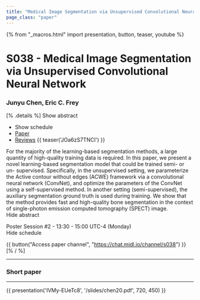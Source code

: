 ```yaml
---
title: "Medical Image Segmentation via Unsupervised Convolutional Neural Network"
page_class: "paper"
---
```


{% from "_macros.html" import presentation, button, teaser, youtube %}

# S038 - Medical Image Segmentation via Unsupervised Convolutional Neural Network

### Junyu Chen, Eric C. Frey

[% .details %]
<a class="toggle_visibility" data-selector=".abstract" data-level="3">Show abstract</a>
- <a class="toggle_visibility" data-selector=".schedule" data-level="3">Show schedule</a>
- <a href="https://openreview.net/pdf?id=XrbnSCv4LU">Paper</a>
- <a href="https://openreview.net/forum?id=XrbnSCv4LU">Reviews</a>
{{ teaser('JOa6zS7TNCI') }}

<p>
    <span class="abstract">
        For the majority of the learning-based segmentation methods, a large quantity of high-quality training data is required. In this paper, we present a novel learning-based segmentation model that could be trained semi- or un- supervised. Specifically, in the unsupervised setting, we parameterize the Active contour without edges (ACWE) framework via a convolutional neural network (ConvNet), and optimize the parameters of the ConvNet using a self-supervised method. In another setting (semi-supervised), the auxiliary segmentation ground truth is used during training. We show that the method provides fast and high-quality bone segmentation in the context of single-photon emission computed tomography (SPECT) image.
        <br>
        <span class="actions"><a class="toggle_visibility" data-level="2">Hide abstract</a></span>
    </span>
</p>

<p>
    <span class="schedule">
        Poster Session #2  - 13:30 - 15:00 UTC-4 (Monday)
        <br>
        <span class="actions"><a class="toggle_visibility" data-level="2">Hide schedule</a></span>
    </span>
</p>

{{ button("Access paper channel", "https://chat.midl.io/channel/s038") }}
[% / %]

---

### Short paper

---

{{ presentation('IVMy-EUeTc8', '/slides/chen20.pdf', 720, 450) }}
